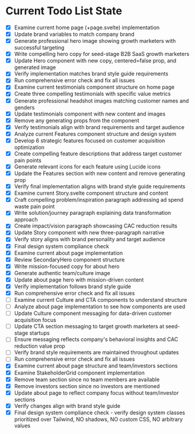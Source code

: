 <!-- DO NOT EDIT - Managed by todo_list tool -->
<!-- Updated: 2025-09-27T11:06:23.308Z -->

# Current Todo List State

- [x] Examine current home page (+page.svelte) implementation
- [x] Update brand variables to match company brand
- [x] Generate professional hero image showing growth marketers with successful targeting
- [x] Write compelling hero copy for seed-stage B2B SaaS growth marketers
- [x] Update Hero component with new copy, centered=false prop, and generated image
- [x] Verify implementation matches brand style guide requirements
- [x] Run comprehensive error check and fix all issues
- [x] Examine current testimonials component structure on home page
- [x] Create three compelling testimonials with specific value metrics
- [x] Generate professional headshot images matching customer names and genders
- [x] Update testimonials component with new content and images
- [x] Remove any generating props from the component
- [x] Verify testimonials align with brand requirements and target audience
- [x] Analyze current Features component structure and design system
- [x] Develop 6 strategic features focused on customer acquisition optimization
- [x] Create compelling feature descriptions that address target customer pain points
- [x] Generate relevant icons for each feature using Lucide icons
- [x] Update the Features section with new content and remove generating prop
- [x] Verify final implementation aligns with brand style guide requirements
- [x] Examine current Story.svelte component structure and content
- [x] Craft compelling problem/inspiration paragraph addressing ad spend waste pain point
- [x] Write solution/journey paragraph explaining data transformation approach
- [x] Create impact/vision paragraph showcasing CAC reduction results
- [x] Update Story component with new three-paragraph narrative
- [x] Verify story aligns with brand personality and target audience
- [x] Final design system compliance check
- [x] Examine current about page implementation
- [x] Review SecondaryHero component structure
- [x] Write mission-focused copy for about hero
- [x] Generate authentic team/culture image
- [x] Update about page hero with mission-driven content
- [x] Verify implementation follows brand style guide
- [x] Run comprehensive error check and fix all issues
- [ ] Examine current Culture and CTA components to understand structure
- [ ] Analyze about page implementation to see how components are used
- [ ] Update Culture component messaging for data-driven customer acquisition focus
- [ ] Update CTA section messaging to target growth marketers at seed-stage startups
- [ ] Ensure messaging reflects company's behavioral insights and CAC reduction value prop
- [ ] Verify brand style requirements are maintained throughout updates
- [ ] Run comprehensive error check and fix all issues
- [x] Examine current about page structure and team/investors sections
- [x] Examine StakeholderGrid component implementation
- [x] Remove team section since no team members are available
- [x] Remove investors section since no investors are mentioned
- [x] Update about page to reflect company focus without team/investor sections
- [x] Verify changes align with brand style guide
- [x] Final design system compliance check - verify design system classes prioritized over Tailwind, NO shadows, NO custom CSS, NO arbitrary values
